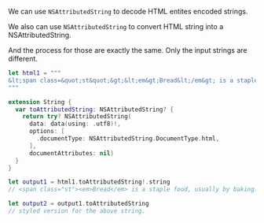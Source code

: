 We can use `NSAttributedString` to decode HTML entites encoded strings.

We also can use `NSAttributedString` to convert HTML string into a NSAttributedString.

And the process for those are exactly the same. Only the input strings are different.

```Swift
let html1 = """
&lt;span class=&quot;st&quot;&gt;&lt;em&gt;Bread&lt;/em&gt; is a staple food, usually by baking. Throughout ... &lt;em&gt;Sourdough&lt;/em&gt; is a type of &lt;em&gt;bread&lt;/em&gt; produced by dough using naturally occurring yeasts and lactobacilli. ... List of &lt;em&gt;toast&lt;/em&gt; dishes&lt;/span&gt;
"""

extension String {
  var toAttributedString: NSAttributedString? {
    return try? NSAttributedString(
      data: data(using: .utf8)!,
      options: [
        .documentType: NSAttributedString.DocumentType.html,
      ],
      documentAttributes: nil)
  }
}

let output1 = html1.toAttributedString!.string 
// <span class="st"><em>Bread</em> is a staple food, usually by baking. Throughout ... <em>Sourdough</em> is a type of <em>bread</em> produced by dough using naturally occurring yeasts and lactobacilli. ... List of <em>toast</em> dishes</span>

let output2 = output1.toAttributedString
// styled version for the above string.
```

